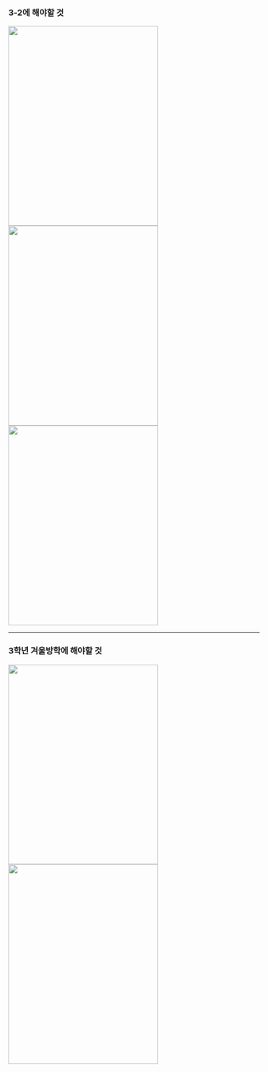 <h3> 3-2에 해야할 것 </h3>

<p>
<img src = "https://user-images.githubusercontent.com/80030558/131632675-eeb6f944-d264-4fa1-a27c-f735eb6858e9.png" width = "300" height = "400">
<img src = "https://user-images.githubusercontent.com/80030558/131632703-16f0cc97-04db-48b3-9e94-f7cbf9e9e581.png" width = "300" height = "400">
<img src = "https://user-images.githubusercontent.com/80030558/131632735-3c0b8882-72ba-4b35-9c5f-c93d85037ccb.png" width = "300" height = "400">
</p>

<hr>

<h3> 3학년 겨울방학에 해야할 것</h3>

<p>
<img src = "https://user-images.githubusercontent.com/80030558/131632805-3aeb8ffd-956a-446e-98be-a9a7f3c4edc8.png" width = "300" height = "400">
<img src = "https://user-images.githubusercontent.com/80030558/131632849-e9e373dc-8c6c-4e53-aa7a-ab95b464f6c0.png" width = "300" height = "400">
</p>


